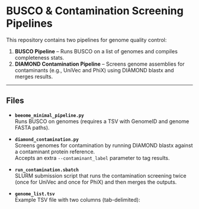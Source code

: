 
# BUSCO & Contamination Screening Pipelines

This repository contains two pipelines for genome quality control:

1. **BUSCO Pipeline** – Runs BUSCO on a list of genomes and compiles completeness stats.
2. **DIAMOND Contamination Pipeline** – Screens genome assemblies for contaminants (e.g., UniVec and PhiX) using DIAMOND blastx and merges results.

---

## Files

- **`beeome_minimal_pipeline.py`**  
  Runs BUSCO on genomes (requires a TSV with GenomeID and genome FASTA paths).

- **`diamond_contamination.py`**  
  Screens genomes for contamination by running DIAMOND blastx against a contaminant protein reference.  
  Accepts an extra `--contaminant_label` parameter to tag results.

- **`run_contamination.sbatch`**  
  SLURM submission script that runs the contamination screening twice (once for UniVec and once for PhiX) and then merges the outputs.

- **`genome_list.tsv`**  
  Example TSV file with two columns (tab-delimited):
